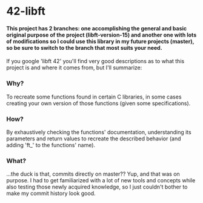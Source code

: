 # 42-libft

#### This project has 2 branches: one accomplishing the general and basic original purpose of the project (libft-version-15) and another one with lots of modifications so I could use this library in my future projects (master), so be sure to switch to the branch that most suits your need.

If you google 'libft 42' you'll find very good descriptions as to what this project is and where it comes from, but I'll summarize:

### Why?
To recreate some functions found in certain C libraries, in some cases creating your own version of those functions (given some specifications).


### How?
By exhaustively checking the functions' documentation, understanding its parameters and return values to recreate the described behavior (and adding 'ft_' to the functions' name).


### What?
...the duck is that, commits directly on master??
Yup, and that was on purpose. I had to get familiarized with a lot of new tools and concepts while also testing those newly acquired knowledge, so I just couldn't bother to make my commit history look good.
